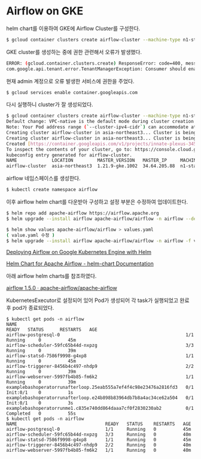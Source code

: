 # Airflow on GKE
helm chart를 이용하여 GKE에 Airflow Cluster를 구성한다. 

```bash
$ gcloud container clusters create airflow-cluster --machine-type n1-standard-4 --num-nodes 2 --region "asia-northeast3"
```

GKE cluster를 생성하는 중에 권한 관련해서 오류가 발생했다.

```bash
ERROR: (gcloud.container.clusters.create) ResponseError: code=400, message=Failed precondition when calling the ServiceConsumerManager: tenantmanager::185014: Consumer 706614987791 should enable service:container.googleapis.com before generating a service account.
com.google.api.tenant.error.TenantManagerException: Consumer should enable service:container.googleapis.com before generating a service account
```

현재 admin 계정으로 오류 발생한 서비스에 권한을 주었다.

```bash
$ gcloud services enable container.googleapis.com
```

다시 실행하니 cluster가 잘 생성되었다.

```bash
$ gcloud container clusters create airflow-cluster --machine-type n1-standard-4 --num-nodes 2 --region "asia-northeast3"
Default change: VPC-native is the default mode during cluster creation for versions greater than 1.21.0-gke.1500. To create advanced routes based clusters, please pass the `--no-enable-ip-alias` flag
Note: Your Pod address range (`--cluster-ipv4-cidr`) can accommodate at most 1008 node(s).
Creating cluster airflow-cluster in asia-northeast3... Cluster is being health-checked...⠏                                                                            
Creating cluster airflow-cluster in asia-northeast3... Cluster is being health-checked (master is healthy)...done.                                                    
Created [https://container.googleapis.com/v1/projects/innate-plexus-345505/zones/asia-northeast3/clusters/airflow-cluster].
To inspect the contents of your cluster, go to: https://console.cloud.google.com/kubernetes/workload_/gcloud/asia-northeast3/airflow-cluster?project=innate-plexus-345505
kubeconfig entry generated for airflow-cluster.
NAME             LOCATION         MASTER_VERSION   MASTER_IP     MACHINE_TYPE   NODE_VERSION     NUM_NODES  STATUS
airflow-cluster  asia-northeast3  1.21.9-gke.1002  34.64.205.88  n1-standard-4  1.21.9-gke.1002  6          RUNNING
```

airflow 네임스페이스를 생성한다.

```bash
$ kubectl create namespace airflow
```

이후 airflow helm chart를 다운받아 구성하고 설정 부분은 수정하여 업데이트한다.

```bash
$ helm repo add apache-airflow https://airflow.apache.org
$ helm upgrade --install airflow apache-airflow/airflow -n airflow --debug

$ helm show values apache-airflow/airflow > values.yaml
( value.yaml 수정 )
$ helm upgrade --install airflow apache-airflow/airflow -n airflow -f values.yaml --debug
```

[Deploying Airflow on Google Kubernetes Engine with Helm](https://towardsdatascience.com/deploying-airflow-on-google-kubernetes-engine-with-helm-28c3d9f7a26b)

[Helm Chart for Apache Airflow - helm-chart Documentation](https://airflow.apache.org/docs/helm-chart/stable/index.html)

아래 airflow helm charts를 참조하였다.

[airflow 1.5.0 · apache-airflow/apache-airflow](https://artifacthub.io/packages/helm/apache-airflow/airflow)

KubernetesExecutor로 설정되어 있어 Pod가 생성되어 각 task가 실행되었고 완료 후 pod가 종료되었다.

```console
$ kubectl get pods -n airflow
NAME                                                               READY   STATUS      RESTARTS   AGE
airflow-postgresql-0                                               1/1     Running     0          45m
airflow-scheduler-59fc65b44d-nxpzg                                 3/3     Running     0          39m
airflow-statsd-7586f9998-g4xp8                                     1/1     Running     0          45m
airflow-triggerer-8456b4c497-nhdp9                                 2/2     Running     0          39m
airflow-webserver-5997fb4b85-fm6k2                                 1/1     Running     0          39m
examplebashoperatorrunafterloop.25eab555a7ef4f4c98e23476a2816fd3   0/1     Init:0/1    0          1s
examplebashoperatorrunafterloop.e24b898b83964db7b8a4ac34ce62a504   0/1     Init:0/1    0          3s
examplebashoperatorrunme1.c835e740dd864daaa7cf0f2830230ab2         0/1     Completed   0          55s
$ kubectl get pods -n airflow
NAME                                 READY   STATUS    RESTARTS   AGE
airflow-postgresql-0                 1/1     Running   0          45m
airflow-scheduler-59fc65b44d-nxpzg   3/3     Running   0          40m
airflow-statsd-7586f9998-g4xp8       1/1     Running   0          45m
airflow-triggerer-8456b4c497-nhdp9   2/2     Running   0          40m
airflow-webserver-5997fb4b85-fm6k2   1/1     Running   0          40m
```

